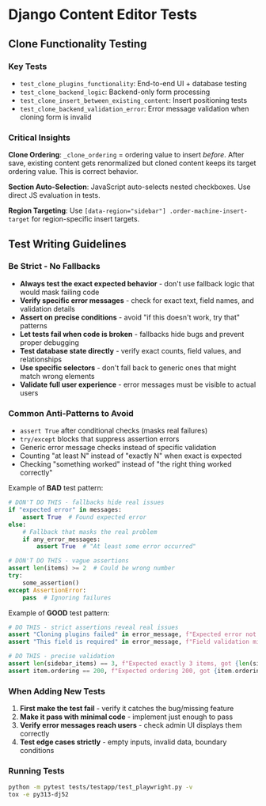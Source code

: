 # Django Content Editor Tests

## Clone Functionality Testing

### Key Tests
- `test_clone_plugins_functionality`: End-to-end UI + database testing
- `test_clone_backend_logic`: Backend-only form processing
- `test_clone_insert_between_existing_content`: Insert positioning tests
- `test_clone_backend_validation_error`: Error message validation when cloning form is invalid

### Critical Insights
**Clone Ordering**: `_clone_ordering` = ordering value to insert *before*. After save, existing content gets renormalized but cloned content keeps its target ordering value. This is correct behavior.

**Section Auto-Selection**: JavaScript auto-selects nested checkboxes. Use direct JS evaluation in tests.

**Region Targeting**: Use `[data-region="sidebar"] .order-machine-insert-target` for region-specific insert targets.

## Test Writing Guidelines

### Be Strict - No Fallbacks
- **Always test the exact expected behavior** - don't use fallback logic that would mask failing code
- **Verify specific error messages** - check for exact text, field names, and validation details
- **Assert on precise conditions** - avoid "if this doesn't work, try that" patterns
- **Let tests fail when code is broken** - fallbacks hide bugs and prevent proper debugging
- **Test database state directly** - verify exact counts, field values, and relationships
- **Use specific selectors** - don't fall back to generic ones that might match wrong elements
- **Validate full user experience** - error messages must be visible to actual users

### Common Anti-Patterns to Avoid
- `assert True` after conditional checks (masks real failures)
- `try/except` blocks that suppress assertion errors
- Generic error message checks instead of specific validation
- Counting "at least N" instead of "exactly N" when exact is expected
- Checking "something worked" instead of "the right thing worked correctly"

Example of **BAD** test pattern:
```python
# DON'T DO THIS - fallbacks hide real issues
if "expected error" in messages:
    assert True  # Found expected error
else:
    # Fallback that masks the real problem
    if any_error_messages:
        assert True  # "At least some error occurred"

# DON'T DO THIS - vague assertions
assert len(items) >= 2  # Could be wrong number
try:
    some_assertion()
except AssertionError:
    pass  # Ignoring failures
```

Example of **GOOD** test pattern:
```python
# DO THIS - strict assertions reveal real issues
assert "Cloning plugins failed" in error_message, f"Expected error not found: {error_message}"
assert "This field is required" in error_message, f"Field validation missing: {error_message}"

# DO THIS - precise validation
assert len(sidebar_items) == 3, f"Expected exactly 3 items, got {len(sidebar_items)}"
assert item.ordering == 200, f"Expected ordering 200, got {item.ordering}"
```

### When Adding New Tests
1. **First make the test fail** - verify it catches the bug/missing feature
2. **Make it pass with minimal code** - implement just enough to pass
3. **Verify error messages reach users** - check admin UI displays them correctly
4. **Test edge cases strictly** - empty inputs, invalid data, boundary conditions

### Running Tests
```bash
python -m pytest tests/testapp/test_playwright.py -v
tox -e py313-dj52
```
